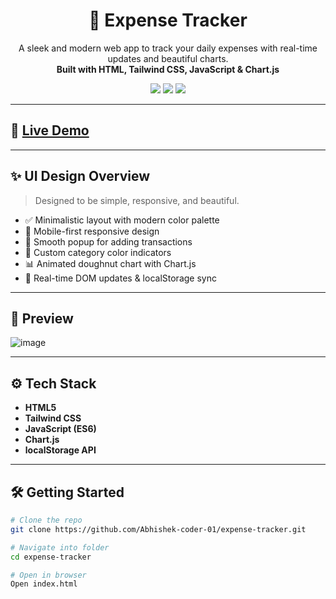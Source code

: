 <h1 align="center">💸 Expense Tracker</h1>

<p align="center">
  A sleek and modern web app to track your daily expenses with real-time updates and beautiful charts.<br>
  <b>Built with HTML, Tailwind CSS, JavaScript & Chart.js</b>
</p>

<p align="center">
  <img src="https://img.shields.io/badge/Made%20with-Tailwind%20CSS-blue?style=flat-square" />
  <img src="https://img.shields.io/badge/Vanilla-JavaScript-yellow?style=flat-square" />
  <img src="https://img.shields.io/badge/Responsive-Design-success?style=flat-square" />
</p>

---
## 🔴 [Live Demo](https://abhishek-coder-01.github.io/Expense-Tracker/)
---

## ✨ UI Design Overview

> Designed to be simple, responsive, and beautiful.

- ✅ Minimalistic layout with modern color palette
- 📱 Mobile-first responsive design
- 🎯 Smooth popup for adding transactions
- 🌈 Custom category color indicators
- 📊 Animated doughnut chart with Chart.js
- 🔄 Real-time DOM updates & localStorage sync

---

## 📸 Preview


![image](https://github.com/user-attachments/assets/4d477b4e-7b28-40b5-9935-93b5c9bb684d)


---

## ⚙️ Tech Stack

- **HTML5**
- **Tailwind CSS**
- **JavaScript (ES6)**
- **Chart.js**
- **localStorage API**

---

## 🛠️ Getting Started

```bash
# Clone the repo
git clone https://github.com/Abhishek-coder-01/expense-tracker.git

# Navigate into folder
cd expense-tracker

# Open in browser
Open index.html

